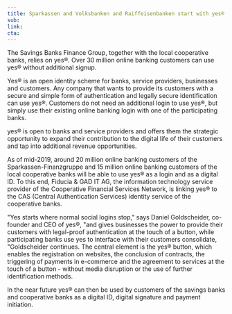 ```yaml
---
title: Sparkassen and Volksbanken and Raiffeisenbanken start with yes® in the summer of 2019
sub: 
link: 
cta: 
---
```


The Savings Banks Finance Group, together with the local cooperative banks, relies on yes®. Over 30 million online banking customers can use yes® without additional signup.

Yes® is an open identity scheme for banks, service providers, businesses and customers. Any company that wants to provide its customers with a secure and simple form of authentication and legally secure identification can use yes®. Customers do not need an additional login to use yes®, but simply use their existing online banking login with one of the participating banks.

yes® is open to banks and service providers and offers them the strategic opportunity to expand their contribution to the digital life of their customers and tap into additional revenue opportunities.

As of mid-2019, around 20 million online banking customers of the Sparkassen-Finanzgruppe and 15 million online banking customers of the local cooperative banks will be able to use yes® as a login and as a digital ID. To this end, Fiducia & GAD IT AG, the information technology service provider of the Cooperative Financial Services Network, is linking yes® to the CAS (Central Authentication Services) identity service of the cooperative banks.

"Yes starts where normal social logins stop," says Daniel Goldscheider, co-founder and CEO of yes®, "and gives businesses the power to provide their customers with legal-proof authentication at the touch of a button, while participating banks use yes to interface with their customers consolidate, "Goldscheider continues. The central element is the yes® button, which enables the registration on websites, the conclusion of contracts, the triggering of payments in e-commerce and the agreement to services at the touch of a button - without media disruption or the use of further identification methods.

In the near future yes® can then be used by customers of the savings banks and cooperative banks as a digital ID, digital signature and payment initiation.